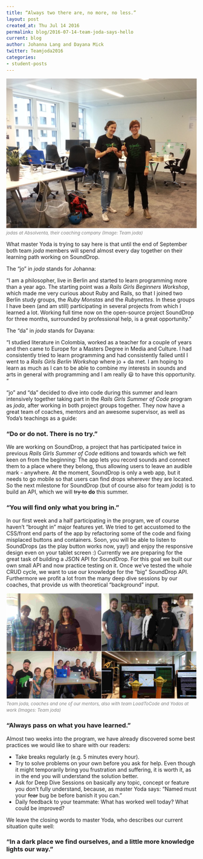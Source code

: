 ```yaml
---
title: “Always two there are, no more, no less.”
layout: post
created_at: Thu Jul 14 2016
permalink: blog/2016-07-14-team-joda-says-hello
current: blog
author: Johanna Lang and Dayana Mick
twitter: Teamjoda2016
categories:
- student-posts
---
```





![Team Joda](/img/blog/2016/team_joda.jpg)<font color="grey"><small><i>jodas at Absolventa, their coaching company (Image: Team joda)</i></small></font>

What master Yoda is trying to say here is that until the end of September both team *joda* members will spend almost every day together on their learning path working on SoundDrop.

The “jo” in *joda* stands for Johanna:


“I am a philosopher, live in Berlin and started to learn programming more than a year ago. The starting point was a *Rails Girls Beginners Workshop*, which made me very curious about Ruby and Rails, so that I joined two Berlin study groups, the *Ruby Monstas* and the *Rubynettes*. In these groups I have been (and am still) participating in several projects from which I learned a lot. Working full time now on the open-source project SoundDrop for three months, surrounded by professional help, is a great opportunity.”

The “da” in *joda* stands for Dayana:


“I studied literature in Colombia, worked as a teacher for a couple of years and then came to Europe for a Masters Degree in Media and Culture. I had consistently tried to learn programming and had consistently failed until I went to a *Rails Girls Berlin Workshop* where jo + da met. I am hoping to learn as much as I can to be able to combine my interests in sounds and arts in general with programming and I am really 😃
to have this opportunity. “

“jo” and “da”  decided to dive into code during this summer and learn intensively together taking part in the *Rails Girls Summer of Code* program as *joda*, after working in both project groups together. They now have a great team of coaches, mentors and an awesome supervisor, as well as Yoda’s teachings as a guide:

### “Do or do not. There is no try.”
We are working on SoundDrop, a project that has participated twice in previous *Rails Girls Summer of Code* editions and towards which we felt keen on from the beginning: The app lets you record sounds and connect them to a place where they belong, thus allowing users to leave an audible mark - anywhere. At the moment, SoundDrop is only a web app, but it needs to go mobile so that users can find drops wherever they are located. So the next milestone for SoundDrop (but of course also for team *joda*) is to build an API, which we will ~~try to~~ **do**  this summer.

### “You will find only what you bring in.”
In our first week and a half participating in the program, we of course haven’t “brought in” major features yet. We tried to get accustomed to the CSS/front end parts of the app by refactoring some of the code and fixing misplaced buttons and containers. Soon, you will be able to listen to SoundDrops (as the play button works now, yay!) and enjoy the responsive design even on your tablet screen :)
Currently we are preparing for the great task of building a JSON API for SoundDrop. For this goal we built our own small API and now practice testing on it. Once we’ve tested the whole CRUD cycle, we want to use our knowledge for the “big” SoundDrop API.
Furthermore we profit a lot from the many deep dive sessions by our coaches, that provide us with theoretical “background” input.

![Team joda](/img/blog/2016/team_joda_collage.jpg)<font color="grey"><small><i>Team joda, coaches and one of our mentors, also with team LoadToCode and Yodas at work (Images: Team joda)</i></small></font>


### “Always pass on what you have learned.”

Almost two weeks into the program, we have already discovered some best practices we would like to share with our readers:

* Take breaks regularly (e.g. 5 minutes every hour).
* Try to solve problems on your own before you ask for help. Even though it might temporarily bring you frustration and suffering, it is worth it, as in the end you will understand the solution better.
* Ask for Deep Dive Sessions on basically any topic, concept or feature you don’t fully understand, because, as master Yoda says: “Named must your ~~fear~~ bug be before banish it you can.”
* Daily feedback to your teammate: What has worked well today? What could be improved?

We leave the closing words to master Yoda, who describes our current situation quite well:

### “In a dark place we find ourselves, and a little more knowledge lights our way.”
